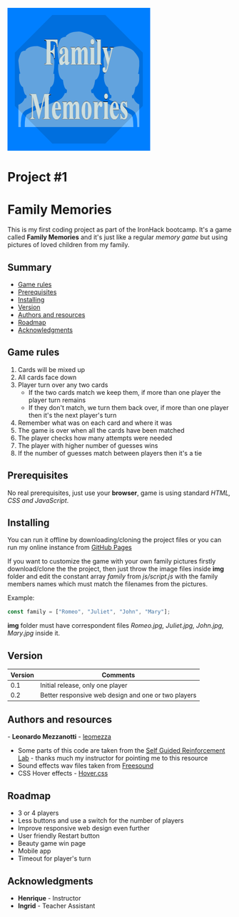![logo_game](./img/CardCover.png)

# Project #1

# Family Memories

This is my first coding project as part of the IronHack bootcamp. It's a game called **Family Memories** and it's just like a regular _memory game_ but using pictures of loved children from my family.

## Summary

- [Game rules](#game-rules)
- [Prerequisites](#prerequisites)
- [Installing](#installing)
- [Version](#version)
- [Authors and resources](#authors-and-resources)
- [Roadmap](#roadmap)
- [Acknowledgments](#acknowledgments)

## Game rules

1. Cards will be mixed up
2. All cards face down
3. Player turn over any two cards
   - If the two cards match we keep them, if more than one player the player turn remains
   - If they don't match, we turn them back over, if more than one player then it's the next player's turn
4. Remember what was on each card and where it was
5. The game is over when all the cards have been matched
6. The player checks how many attempts were needed
7. The player with higher number of guesses wins
8. If the number of guesses match between players then it's a tie

## Prerequisites

No real prerequisites, just use your **browser**, game is using standard _HTML, CSS and JavaScript_.

## Installing

You can run it offline by downloading/cloning the project files or you can run my online instance from [GitHub Pages](https://leomezza.github.io/FamilyMemories-IH-Mod1/)

If you want to customize the game with your own family pictures firstly download/clone the the project, then just throw the image files inside **img** folder and edit the constant array _family_ from _js/script.js_ with the family members names which must match the filenames from the pictures.

Example:

```javascript
const family = ["Romeo", "Juliet", "John", "Mary"];
```

**img** folder must have correspondent files _Romeo.jpg, Juliet.jpg, John.jpg, Mary.jpg_ inside it.

## Version

| Version | Comments                                            |
| ------- | --------------------------------------------------- |
| 0.1     | Initial release, only one player                    |
| 0.2     | Better responsive web design and one or two players |

## Authors and resources

*-* **Leonardo Mezzanotti** - [leomezza](https://github.com/leomezza)

* Some parts of this code are taken from the [Self Guided Reinforcement Lab](https://github.com/ironhack-labs/lab-javascript-memory-game) - thanks much my instructor for pointing me to this resource
* Sound effects wav files taken from [Freesound](https://freesound.org/)
* CSS Hover effects - [Hover.css](https://ianlunn.github.io/Hover/)

## Roadmap

- 3 or 4 players
- Less buttons and use a switch for the number of players
- Improve responsive web design even further
- User friendly Restart button
- Beauty game win page
- Mobile app
- Timeout for player's turn

## Acknowledgments

- **Henrique** - Instructor
- **Ingrid** - Teacher Assistant
